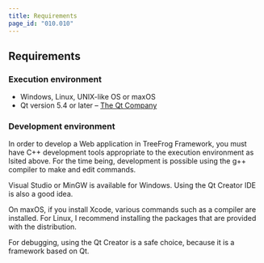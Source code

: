 ```yaml
---
title: Requirements
page_id: "010.010"
---
```


## Requirements

### Execution environment

* Windows, Linux, UNIX-like OS or maxOS
* Qt version 5.4 or later – [The Qt Company](https://www.qt.io/)

### Development environment

In order to develop a Web application in TreeFrog Framework, you must have C++ development tools appropriate to the execution environment as lsited above. For the time being, development is possible using the g++ compiler to make and edit commands.

Visual Studio or MinGW is available for Windows. Using the Qt Creator IDE is also a good idea.

On maxOS, if you install Xcode, various commands such as a compiler are installed. For Linux, I recommend installing the packages that are provided with the distribution.

For debugging, using the Qt Creator is a safe choice, because it is a framework based on Qt.

